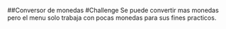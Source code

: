 ##Conversor de monedas
#Challenge
Se puede convertir mas monedas pero el menu solo trabaja con pocas monedas para sus fines practicos.
